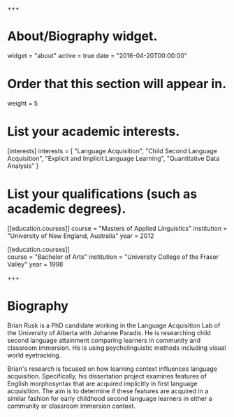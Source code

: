 +++
# About/Biography widget.
widget = "about"
active = true
date = "2016-04-20T00:00:00"

# Order that this section will appear in.
weight = 5

# List your academic interests.
[interests]
  interests = [
    "Language Acquisition",
    "Child Second Language Acquisition",
    "Explicit and Implicit Language Learning",
    "Quantitative Data Analysis"
  ]

# List your qualifications (such as academic degrees).
[[education.courses]]
  course = "Masters of Applied Linguistics"
  institution = "University of New England, Australia"
  year = 2012
  
[[education.courses]]  
  course = "Bachelor of Arts"
  institution = "University College of the Fraser Valley"
  year = 1998

+++

# Biography

Brian Rusk is a PhD candidate working in the Language Acquisition Lab of the University of Alberta with Johanne Paradis. He is researching child second language attainment comparing learners in community and classroom immersion. He is using psycholinguistic methods including visual world eyetracking.

Brian's research is focused on how learning context influences language acquisition. Specifically, his dissertation project examines features of English morphosyntax that are acquired implicitly in first language acquisition. The aim is to determine if these features are acquired in a similar fashion for early childhood second language learners in either a community or classroom immersion context.
